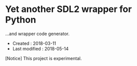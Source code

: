 <!-- -*- mode:markdown; coding:utf-8; -*- -->

# Yet another SDL2 wrapper for Python #

...and wrapper code generator.

*   Created : 2018-03-11
*   Last modified : 2018-05-14

[Notice] This project is experimental.

